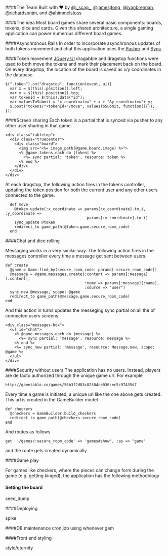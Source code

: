 

####The Team
Built with ♥ by [@j_scag_](twitter.com/@j_scag_), [@jamesjtong](twitter.com/jamesjtong), [@ivanbrennan](twitter.com/ivanbrennan), [@richardsonjm](twitter.com/richardsonjm), and [@ahimmelstoss](twitter.com/ahimmelstoss)


####The idea
Most board games share several basic components: boards, tokens, dice and cards. Given this shared architecture, a single gaming application can power numerous different board games. 

####Asynchronous Rails
In order to incorporate asynchronous updates of both tokens movement and chat this application uses the [Pusher](http://pusher.com/) and [Sync](https://github.com/chrismccord/sync).


####Token movement 
[JQuery UI](http://jqueryui.com/) dragabble and dragstop functions were used to both move the tokens and mark their placement back on the board. On every dragstop, the location of the board is saved as x/y coordinates in the database.

    $(".token").on("dragstop", function(event, ui){
      var x = $(this).position().left;
      var y = $(this).position().top;
      var tokenId = $(this).data("id");
      var valuesToSubmit = "x_coordinate=" + x + "&y_coordinate="+ y;
      $.post("tokens/"+tokenId+"/move", valuesToSubmit, function(){});
    });

####Screen sharing 
Each token is a partial that is synced via pusher to any other user sharing in that game.

  	<div class="tabletop">
      <div class="truecenter">
        <div class="board">
          <img src="<%= image_path(@game.board.image) %>">
          <% @game.tokens.each do |token| %>
          	<%= sync partial: 'token', resource: token %>
          <% end %>
        </div>
      </div>
    </div>
    
    
At each dragstop, the following action fires in the tokens controller, updating the token position for both the current user and any other users connected to the game.
    
      def move
        @token.update(:x_coordinate => params[:x_coordinate].to_i, :y_coordinate =>
        						        params[:y_coordinate].to_i)
    	sync_update @token
    	redirect_to game_path(@token.game.secure_room_code)
  	  end


####Chat and dice rolling

Messaging works in a very similar way. The following action fires in the messages controller every time a message get sent between users.

  	def create
      @game = Game.find_by(secure_room_code: params[:secure_room_code])
      @message = @game.messages.create(:content => params[:message][:content],
                                       :name => params[:message][:name],
                                       :source => "user")
      sync_new @message, scope: @game
      redirect_to game_path(@message.game.secure_room_code)
  	end
  	

And this action in turns updates the messeging sync partial on all the of connected users screens. 


    <div class="messages-box">
      <ul id="chat">
        <% @game.messages.each do |message| %>
          <%= sync partial: 'message', resource: message %>
        <% end %>
        <%= sync_new partial: 'message', resource: Message.new, scope: @game %>
      </ul>
    </div>



####Security without users
The application has no users. Instead, players are de facto authorized through the unique game url. For example 

	http://gametable.co/games/56b3f2d83c82304ce036cec5c97435d7 

Every time a game is initiated, a unique url like the one above gets created. This url is created in the GameBuilder model

  	def checkers 
      @checkers = GameBuilder.build_checkers
      redirect_to game_path(@checkers.secure_room_code)
  	end

And routes as follows 

	get  '/games/:secure_room_code' => 'games#show', :as => "game"
	
and the route gets created dynamically


####Game play

For games like checkers, where the pieces can change form during the game (e.g. getting kinged), the application has the following methodology 



#### Setting the board

seed_dump



####Deploying

spike


####DB maintenance 
cron job using whenever gem 

####Front end styling 

style/eternity 
